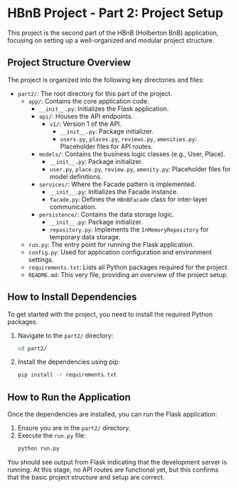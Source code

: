 # HBnB Project - Part 2: Project Setup

This project is the second part of the HBnB (Holberton BnB) application, focusing on setting up a well-organized and modular project structure.

## Project Structure Overview

The project is organized into the following key directories and files:

- `part2/`: The root directory for this part of the project.
  - `app/`: Contains the core application code.
    - `__init__.py`: Initializes the Flask application.
    - `api/`: Houses the API endpoints.
      - `v1/`: Version 1 of the API.
        - `__init__.py`: Package initializer.
        - `users.py`, `places.py`, `reviews.py`, `amenities.py`: Placeholder files for API routes.
    - `models/`: Contains the business logic classes (e.g., User, Place).
      - `__init__.py`: Package initializer.
      - `user.py`, `place.py`, `review.py`, `amenity.py`: Placeholder files for model definitions.
    - `services/`: Where the Facade pattern is implemented.
      - `__init__.py`: Initializes the Facade instance.
      - `facade.py`: Defines the `HBnBFacade` class for inter-layer communication.
    - `persistence/`: Contains the data storage logic.
      - `__init__.py`: Package initializer.
      - `repository.py`: Implements the `InMemoryRepository` for temporary data storage.
  - `run.py`: The entry point for running the Flask application.
  - `config.py`: Used for application configuration and environment settings.
  - `requirements.txt`: Lists all Python packages required for the project.
  - `README.md`: This very file, providing an overview of the project setup.

## How to Install Dependencies

To get started with the project, you need to install the required Python packages.

1.  Navigate to the `part2/` directory:
    ```bash
    cd part2/
    ```
2.  Install the dependencies using pip:
    ```bash
    pip install -r requirements.txt
    ```

## How to Run the Application

Once the dependencies are installed, you can run the Flask application:

1.  Ensure you are in the `part2/` directory.
2.  Execute the `run.py` file:
    ```bash
    python run.py
    ```

You should see output from Flask indicating that the development server is running. At this stage, no API routes are functional yet, but this confirms that the basic project structure and setup are correct.